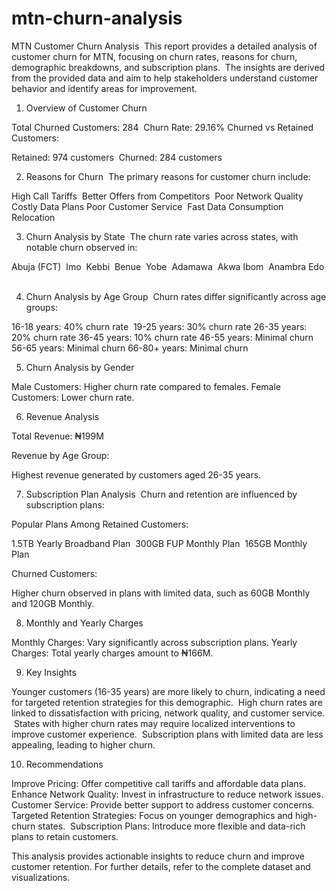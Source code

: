 # mtn-churn-analysis
MTN Customer Churn Analysis ​
This report provides a detailed analysis of customer churn for MTN, focusing on churn rates, reasons for churn, demographic breakdowns, and subscription plans. ​ The insights are derived from the provided data and aim to help stakeholders understand customer behavior and identify areas for improvement.

1. Overview of Customer Churn

Total Churned Customers: 284 ​
Churn Rate: 29.16%
Churned vs Retained Customers: ​

Retained: 974 customers ​
Churned: 284 customers




2. Reasons for Churn ​
The primary reasons for customer churn include:

High Call Tariffs ​
Better Offers from Competitors ​
Poor Network Quality ​
Costly Data Plans
Poor Customer Service ​
Fast Data Consumption
Relocation ​


3. Churn Analysis by State ​
The churn rate varies across states, with notable churn observed in:

Abuja (FCT) ​
Imo ​
Kebbi ​
Benue ​
Yobe ​
Adamawa ​
Akwa Ibom ​
Anambra ​
Edo ​


4. Churn Analysis by Age Group ​
Churn rates differ significantly across age groups:

16-18 years: 40% churn rate ​
19-25 years: 30% churn rate
26-35 years: 20% churn rate
36-45 years: 10% churn rate
46-55 years: Minimal churn
56-65 years: Minimal churn
66-80+ years: Minimal churn ​


5. Churn Analysis by Gender ​

Male Customers: Higher churn rate compared to females.
Female Customers: Lower churn rate.


6. Revenue Analysis

Total Revenue: ₦199M ​

Revenue by Age Group:

Highest revenue generated by customers aged 26-35 years.




7. Subscription Plan Analysis ​
Churn and retention are influenced by subscription plans:

Popular Plans Among Retained Customers:

1.5TB Yearly Broadband Plan ​
300GB FUP Monthly Plan ​
165GB Monthly Plan ​


Churned Customers: ​

Higher churn observed in plans with limited data, such as 60GB Monthly and 120GB Monthly. ​




8. Monthly and Yearly Charges

Monthly Charges: Vary significantly across subscription plans. ​
Yearly Charges: Total yearly charges amount to ₦166M.


9. Key Insights

Younger customers (16-35 years) are more likely to churn, indicating a need for targeted retention strategies for this demographic. ​
High churn rates are linked to dissatisfaction with pricing, network quality, and customer service. ​
States with higher churn rates may require localized interventions to improve customer experience. ​
Subscription plans with limited data are less appealing, leading to higher churn. ​


10. Recommendations

Improve Pricing: Offer competitive call tariffs and affordable data plans. ​
Enhance Network Quality: Invest in infrastructure to reduce network issues.
Customer Service: Provide better support to address customer concerns.
Targeted Retention Strategies: Focus on younger demographics and high-churn states. ​
Subscription Plans: Introduce more flexible and data-rich plans to retain customers.


This analysis provides actionable insights to reduce churn and improve customer retention. For further details, refer to the complete dataset and visualizations.
